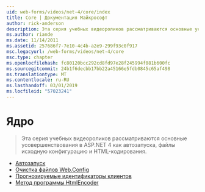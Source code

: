 ```yaml
---
uid: web-forms/videos/net-4/core/index
title: Core | Документация Майкрософт
author: rick-anderson
description: Эта серия учебных видеороликов рассматриваются основные усовершенствования в ASP.NET 4 как автозапуска, файлы исходную конфигурацию и HTML-кодирования.
ms.author: riande
ms.date: 11/14/2011
ms.assetid: 257686f7-7e10-4c4b-a2e9-299f93c0f917
msc.legacyurl: /web-forms/videos/net-4/core
msc.type: chapter
ms.openlocfilehash: fc80120bcc292cd8fd97e28f245994f081b600fc
ms.sourcegitcommit: 24b1f6decbb17bb22a45166e5fdb0845c65af498
ms.translationtype: MT
ms.contentlocale: ru-RU
ms.lasthandoff: 03/01/2019
ms.locfileid: "57023241"
---
```

<a name="core"></a>Ядро
====================
> Эта серия учебных видеороликов рассматриваются основные усовершенствования в ASP.NET 4 как автозапуска, файлы исходную конфигурацию и HTML-кодирования.


- [Автозапуск](aspnet-4-quick-hit-auto-start.md)
- [Очистка файлов Web.Config](aspnet-4-quick-hit-clean-webconfig-files.md)
- [Прогнозируемые идентификаторы клиентов](aspnet-4-quick-hit-predictable-client-ids.md)
- [Метод программы HtmlEncoder](aspnet-4-quick-hit-the-htmlencoder-utility-method.md)
